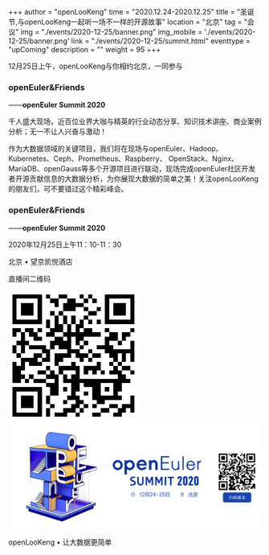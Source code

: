 ﻿+++ 
author = "openLooKeng"
time = "2020.12.24-2020.12.25" 
title = "圣诞节,与openLooKeng一起听一场不一样的开源故事" 
location = "北京" 
tag = "会议"
img = "./events/2020-12-25/banner.png" 
img_mobile = './events/2020-12-25/banner.png'
link = "./events/2020-12-25/summit.html"
eventtype = "upComing"
description = ""
weight = 95
+++

12月25日上午，openLooKeng与你相约北京，一同参与

### openEuler&Friends

——<strong>openEuler Summit 2020</strong>

千人盛大现场，近百位业界大咖与精英的行业动态分享、知识技术讲座、商业案例分析；无一不让人兴奋与激动！

作为大数据领域的关键项目，我们将在现场与openEuler、Hadoop、Kubernetes、Ceph、Prometheus、Raspberry、
OpenStack、Nginx、MariaDB、openGauss等多个开源项目进行联动，现场完成openEuler社区开发者开源贡献信息的大数据分析，为你展现大数据的简单之美！关注openLooKeng的朋友们，可不要错过这个精彩峰会。

### openEuler&Friends

——<strong>openEuler Summit 2020</strong>

2020年12月25日上午11：10-11：30

北京 • 望京凯悦酒店

直播间二维码

<img src="./QRcode.png">

<img src="./banner.png">

openLooKeng • 让大数据更简单